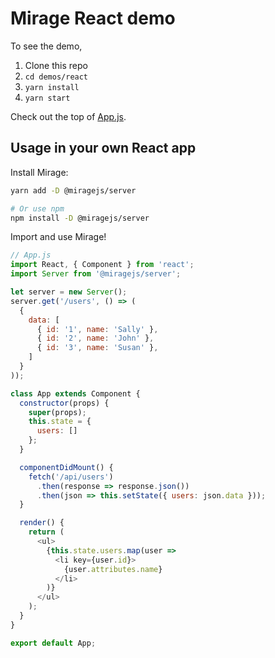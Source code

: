 # Mirage React demo

To see the demo,

1. Clone this repo
2. `cd demos/react`
3. `yarn install`
4. `yarn start`

Check out the top of [App.js](https://github.com/miragejs/demos/blob/master/react/src/App.js).

## Usage in your own React app

Install Mirage:

```sh
yarn add -D @miragejs/server

# Or use npm
npm install -D @miragejs/server
```

Import and use Mirage!

```js
// App.js
import React, { Component } from 'react';
import Server from '@miragejs/server';

let server = new Server();
server.get('/users', () => (
  {
    data: [
      { id: '1', name: 'Sally' },
      { id: '2', name: 'John' },
      { id: '3', name: 'Susan' },
    ]
  }
));

class App extends Component {
  constructor(props) {
    super(props);
    this.state = {
      users: []
    };
  }

  componentDidMount() {
    fetch('/api/users')
      .then(response => response.json())
      .then(json => this.setState({ users: json.data }));
  }

  render() {
    return (
      <ul>
        {this.state.users.map(user =>
          <li key={user.id}>
            {user.attributes.name}
          </li>
        )}
      </ul>
    );
  }
}

export default App;
```
